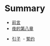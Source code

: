 # Summary

* [前言](README.md)
* [夜的第八章](ye-de-di-ba-zhang.md)
- [引子](chapter_one/c1.md)
  - [誓约](chapter_one/python.md)
